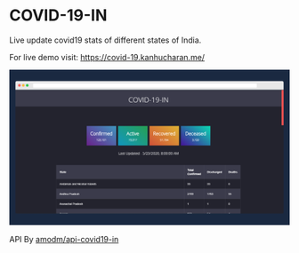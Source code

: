 # COVID-19-IN

Live update covid19 stats of different states of India.

For live demo visit: https://covid-19.kanhucharan.me/

![Covid-19-IN image](covid-19-in.png)

API By [amodm/api-covid19-in](https://github.com/amodm/api-covid19-in)
